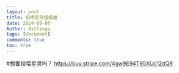 ```yaml
---
layout: post
title: 投喂星灵姐姐喵
date: 2024-09-06
Author: Astlinga 
tags: [document]
comments: true
toc: true
---
```


#想要投喂星灵吗？
https://buy.stripe.com/4gw9E94T95XUc12dQR
